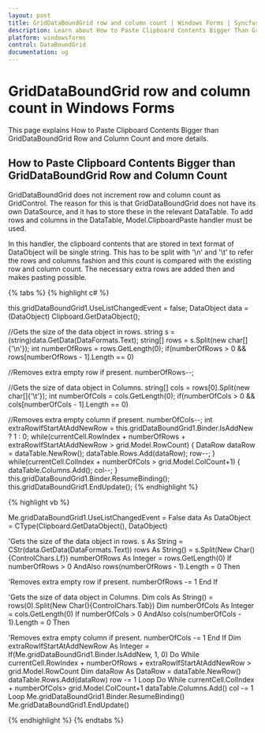 ```yaml
---
layout: post
title: GridDataBoundGrid row and column count | Windows Forms | Syncfusion
description: Learn about How to Paste Clipboard Contents Bigger Than Griddataboundgrid Row and Column Count in Windows Forms and more.
platform: windowsforms
control: DataBoundGrid
documentation: ug
---
```


# GridDataBoundGrid row and column count in Windows Forms

This page explains How to Paste Clipboard Contents Bigger than GridDataBoundGrid Row and Column Count and more details.

## How to Paste Clipboard Contents Bigger than GridDataBoundGrid Row and Column Count

GridDataBoundGrid does not increment row and column count as GridControl. The reason for this is that GridDataBoundGrid does not have its own DataSource, and it has to store these in the relevant DataTable. To add rows and columns in the DataTable, Model.ClipboardPaste handler must be used.

In this handler, the clipboard contents that are stored in text format of DataObject will be single string. This has to be split with '\n' and '\t' to refer the rows and columns fashion and this count is compared with the existing row and column count. The necessary extra rows are added then and makes pasting possible.

{% tabs %}
{% highlight c# %}

this.gridDataBoundGrid1.UseListChangedEvent = false;
DataObject data = (DataObject) Clipboard.GetDataObject();

//Gets the size of the data object in rows.
string s = (string)data.GetData(DataFormats.Text);
string[] rows = s.Split(new char[]{'\n'});
int numberOfRows = rows.GetLength(0);
if(numberOfRows > 0 && rows[numberOfRows - 1].Length == 0)

//Removes extra empty row if present.
numberOfRows--; 

//Gets the size of data object in Columns.
string[] cols = rows[0].Split(new char[]{'\t'});
int numberOfCols = cols.GetLength(0);
if(numberOfCols > 0 && cols[numberOfCols - 1].Length == 0)

//Removes extra empty column if present.
numberOfCols--; 
int extraRowIfStartAtAddNewRow = this.gridDataBoundGrid1.Binder.IsAddNew ? 1 : 0;
while(currentCell.RowIndex + numberOfRows + extraRowIfStartAtAddNewRow > grid.Model.RowCount)
{
    DataRow dataRow = dataTable.NewRow();
    dataTable.Rows.Add(dataRow);
    row--;
}
while(currentCell.ColIndex + numberOfCols > grid.Model.ColCount+1)
{
    dataTable.Columns.Add();
    col--;
}
this.gridDataBoundGrid1.Binder.ResumeBinding();
this.gridDataBoundGrid1.EndUpdate();
{% endhighlight %}

{% highlight vb %}

Me.gridDataBoundGrid1.UseListChangedEvent = False
data As DataObject = CType(Clipboard.GetDataObject(), DataObject)

'Gets the size of the data object in rows.
s As String = CStr(data.GetData(DataFormats.Text))
rows As String() = s.Split(New Char(){ControlChars.Lf})
numberOfRows As Integer = rows.GetLength(0)
If numberOfRows > 0 AndAlso rows(numberOfRows - 1).Length = 0 Then

'Removes extra empty row if present.
numberOfRows -= 1 
End If

'Gets the size of data object in Columns.
Dim cols As String() = rows(0).Split(New Char(){ControlChars.Tab})
Dim numberOfCols As Integer = cols.GetLength(0)
If numberOfCols > 0 AndAlso cols(numberOfCols - 1).Length = 0 Then

'Removes extra empty column if present.
numberOfCols -= 1 
End If
Dim extraRowIfStartAtAddNewRow As Integer = If(Me.gridDataBoundGrid1.Binder.IsAddNew, 1, 0)
Do While currentCell.RowIndex + numberOfRows + extraRowIfStartAtAddNewRow > grid.Model.RowCount
Dim dataRow As DataRow = dataTable.NewRow()
dataTable.Rows.Add(dataRow)
row -= 1
Loop
Do While currentCell.ColIndex + numberOfCols> grid.Model.ColCount+1
dataTable.Columns.Add()
col -= 1
Loop
Me.gridDataBoundGrid1.Binder.ResumeBinding()
Me.gridDataBoundGrid1.EndUpdate()

{% endhighlight %}
{% endtabs %}
